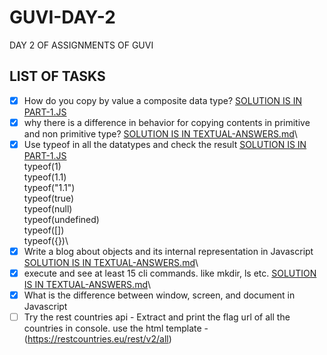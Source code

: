 # GUVI-DAY-2
DAY 2 OF ASSIGNMENTS OF GUVI

## LIST OF TASKS

- [x] How do you copy by value a composite data type? [SOLUTION IS IN PART-1.JS](PART-1.js )
- [x] why there is a difference in behavior for copying contents in primitive and non primitive type? [SOLUTION IS IN TEXTUAL-ANSWERS.md](TEXTUAL-ANSWERS.md)\
- [x] Use typeof in all the datatypes and check the result [SOLUTION IS IN PART-1.JS](PART-1.js )\
        typeof(1)\
        typeof(1.1)\
        typeof("1.1")\
        typeof(true)\
        typeof(null)\
        typeof(undefined)\
        typeof([])\
        typeof({})\
- [x] Write a blog about objects and its internal representation in Javascript [SOLUTION IS IN TEXTUAL-ANSWERS.md](TEXTUAL-ANSWERS.md)\
- [x] execute and see at least 15 cli commands. like mkdir, ls etc. [SOLUTION IS IN TEXTUAL-ANSWERS.md](TEXTUAL-ANSWERS.md)\
- [x] What is the difference between window, screen, and document in Javascript
- [ ] Try the rest countries api - Extract and print the flag url of all the countries in console. use the html template - (https://restcountries.eu/rest/v2/all)
